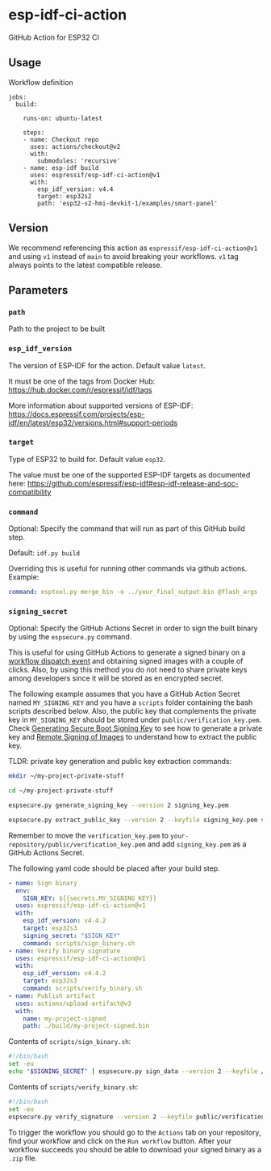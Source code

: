 # esp-idf-ci-action

GitHub Action for ESP32 CI

## Usage

Workflow definition

```
jobs:
  build:

    runs-on: ubuntu-latest

    steps:
    - name: Checkout repo
      uses: actions/checkout@v2
      with:
        submodules: 'recursive'
    - name: esp-idf build
      uses: espressif/esp-idf-ci-action@v1
      with:
        esp_idf_version: v4.4
        target: esp32s2
        path: 'esp32-s2-hmi-devkit-1/examples/smart-panel'
```

## Version

We recommend referencing this action as `espressif/esp-idf-ci-action@v1` and using `v1` instead of `main` to avoid breaking your workflows. `v1` tag always points to the latest compatible release.

## Parameters

### `path`

Path to the project to be built

### `esp_idf_version`

The version of ESP-IDF for the action. Default value `latest`.

It must be one of the tags from Docker Hub: https://hub.docker.com/r/espressif/idf/tags

More information about supported versions of ESP-IDF: https://docs.espressif.com/projects/esp-idf/en/latest/esp32/versions.html#support-periods

### `target`

Type of ESP32 to build for. Default value `esp32`.

The value must be one of the supported ESP-IDF targets as documented here: https://github.com/espressif/esp-idf#esp-idf-release-and-soc-compatibility

### `command`

Optional: Specify the command that will run as part of this GitHub build step.

Default: `idf.py build`

Overriding this is useful for running other commands via github actions. Example:

```yaml
command: esptool.py merge_bin -o ../your_final_output.bin @flash_args
```

### `signing_secret`

Optional: Specify the GitHub Actions Secret in order to sign the built binary by using the `espsecure.py` command.

This is useful for using GitHub Actions to generate a signed binary on a [workflow dispatch event](https://docs.github.com/en/actions/using-workflows/events-that-trigger-workflows#workflow_dispatch) and obtaining signed images with a couple of clicks. Also, by using this method you do not need to share private keys among developers since it will be stored as en encrypted secret.

The following example assumes that you have a GitHub Action Secret named `MY_SIGNING_KEY` and you have a `scripts` folder containing the bash scripts described below. Also, the public key that complements the private key in `MY_SIGNING_KEY` should be stored under `public/verification_key.pem`. Check [Generating Secure Boot Signing Key](https://docs.espressif.com/projects/esp-idf/en/latest/esp32/security/secure-boot-v1.html#generating-secure-boot-signing-key) to see how to generate a private key and [Remote Signing of Images](https://docs.espressif.com/projects/esp-idf/en/latest/esp32/security/secure-boot-v1.html#remote-signing-of-images) to understand how to extract the public key.

TLDR: private key generation and public key extraction commands:
```bash
mkdir ~/my-project-private-stuff

cd ~/my-project-private-stuff

espsecure.py generate_signing_key --version 2 signing_key.pem

espsecure.py extract_public_key --version 2 --keyfile signing_key.pem verification_key.pem
```
Remember to move the `verification_key.pem` to `your-repository/public/verification_key.pem` and add `signing_key.pem` as a GitHub Actions Secret.

The following yaml code should be placed after your build step.
```yaml
- name: Sign binary
  env:
    SIGN_KEY: ${{secrets.MY_SIGNING_KEY}}
  uses: espressif/esp-idf-ci-action@v1
  with:
    esp_idf_version: v4.4.2
    target: esp32s3
    signing_secret: "$SIGN_KEY"
    command: scripts/sign_binary.sh
- name: Verify binary signature
  uses: espressif/esp-idf-ci-action@v1
  with:
    esp_idf_version: v4.4.2
    target: esp32s3
    command: scripts/verify_binary.sh
- name: Publish artifact
  uses: actions/upload-artifact@v3
  with:
    name: my-project-signed
    path: ./build/my-project-signed.bin
```
Contents of `scripts/sign_binary.sh`:
```bash
#!/bin/bash
set -eu
echo "$SIGNING_SECRET" | espsecure.py sign_data --version 2 --keyfile /dev/stdin --output ./build/my-project-signed.bin ./build/my-project.bin
```

Contents of `scripts/verify_binary.sh`:
```bash
#!/bin/bash
set -eu
espsecure.py verify_signature --version 2 --keyfile public/verification_key.pem ./build/my-project-signed.bin
```

To trigger the workflow you should go to the `Actions` tab on your repository, find your workflow and click on the `Run workflow` button. After your workflow succeeds you should be able to download your signed binary as a `.zip` file.